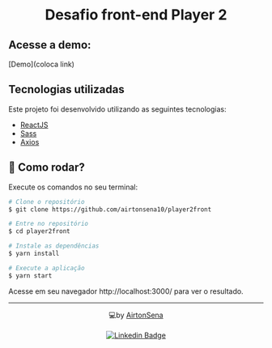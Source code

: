 <!-- HEADER 1 -->
<!-- HEADER 2 -->
<h1 align="center">
Desafio front-end Player 2 </h1>

<p align="center">



## Acesse a demo:

[Demo](coloca link)



##  Tecnologias utilizadas


Este projeto foi desenvolvido utilizando as seguintes tecnologias:

- [ReactJS](https://reactjs.org/)
- [Sass](https://sass-lang.com/)
- [Axios](https://github.com/axios/axios)

## 🚀 Como rodar?

Execute os comandos no seu terminal:

```bash
# Clone o repositório
$ git clone https://github.com/airtonsena10/player2front

# Entre no repositório
$ cd player2front

# Instale as dependências
$ yarn install

# Execute a aplicação
$ yarn start
```

Acesse em seu navegador http://localhost:3000/ para ver o resultado.

---

<p align="center">💻by <a href="https://github.com/airtonsena10">AirtonSena</a> <br><br>
<a href="https://www.linkedin.com/in/airtonsena/">
  <img alt="Linkedin Badge" src="https://img.shields.io/badge/-AirtonSena-blue?style=flat-square&logo=Linkedin&logoColor=white">
</a>
</p>
